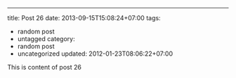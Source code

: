 ---
title: Post 26
date: 2013-09-15T15:08:24+07:00
tags:
  - random post
  - untagged
category:
  - random post
  - uncategorized
updated: 2012-01-23T08:06:22+07:00

This is content of post 26